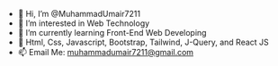 - 👋 Hi, I’m @MuhammadUmair7211
- 👀 I’m interested in Web Technology
- 🌱 I’m currently learning Front-End Web Developing
- 💞️ Html, Css, Javascript,  Bootstrap, Tailwind, J-Query, and React JS
- 📫 Email Me: muhammadumair7211@gmail.com

<!---
MuhammadUmair7211/MuhammadUmair7211 is a ✨ special ✨ repository because its `README.md` (this file) appears on your GitHub profile.
You can click the Preview link to take a look at your changes.
--->
